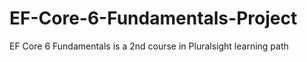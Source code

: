 # EF-Core-6-Fundamentals-Project
EF Core 6 Fundamentals is a 2nd course in Pluralsight learning path 
